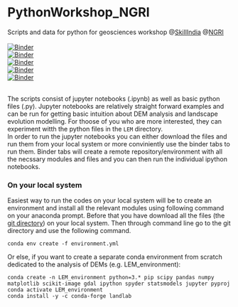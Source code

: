 # PythonWorkshop_NGRI
Scripts and data for python for geosciences workshop @[SkillIndia](https://www.skillindiadigital.gov.in/home) @[NGRI](https://www.ngri.res.in/) </br>
</br>
[![Binder](https://mybinder.org/badge_logo.svg)](https://mybinder.org/v2/gh/ramendra1990/PythonWorkshop_NGRI/main?labpath=.%2FDEM%2FGaussianHill%2FGaussian+Hill+and+DEM+analysis.ipynb)</br>
[![Binder](https://img.shields.io/badge/Gaussian%20Hill%20and%20DEM%20analysis-blue?style=plastic&logo=python&logoColor=green&color=brown)](https://mybinder.org/v2/gh/ramendra1990/PythonWorkshop_NGRI/main?labpath=.%2FDEM+%2FGaussianHill%2FGaussian+Hill+and+DEM+analysis.ipynb)</br>
[![Binder](https://img.shields.io/badge/Gaussian%20DEM%20flow%20analysis-blue?style=plastic&logo=python&logoColor=lime&color=blue)](https://mybinder.org/v2/gh/ramendra1990/PythonWorkshop_NGRI/main?labpath=.%2FDEM%2FGaussianHill%2FGaussian+Hill+-+FlowDirection+and+FlowAccumulation.ipynb)</br>
[![Binder](https://img.shields.io/badge/LEM%20Gaussian%20Hill-blue?style=plastic&logo=python&logoColor=greenyellow&color=darksalmon)](https://mybinder.org/v2/gh/ramendra1990/PythonWorkshop_NGRI/main?labpath=.%2FLEM%2FLEM+-+Gaussian+Hill.ipynb)</br>
[![Binder](https://img.shields.io/badge/LEM%20Baspa%20Valley-blue?style=plastic&logo=python&logoColor=darkslateblue&color=deepskyblue)](https://mybinder.org/v2/gh/ramendra1990/PythonWorkshop_NGRI/main?labpath=.%2FLEM%2FBaspa+-+Landlab+Modeling+from+a+DEM.ipynb)</br></br>

The scripts consist of jupyter notebooks (.ipynb) as well as basic python files (.py). Jupyter notebooks are relatively straight forward examples and can be run for getting basic intuition about DEM analysis and landscape evolution modelling. For thoose of you who are more interested, they can experiment witth the python files in the `LEM` directory. </br>
In order to run the jupyter notebooks you can either download the files and run them from your local system or more conviniently use the binder tabs to run them. Binder tabs will create a remote repository/environment with all the necssary modules and files and you can then run the individual ipython notebooks.

### On your local system
Easiest way to run the codes on your local system will be to create an environment and install all the relevant modules using following command on your anaconda prompt. Before that you have download all the files (the [git directory](https://github.com/ramendra1990/PythonWorkshop_NGRI.git)) on your local system. Then through command line go to the git directory and use the following command.
```
conda env create -f environment.yml
```
Or else, if you want to create a separate conda environment from scratch dedicated to the analysis of DEMs (e.g. LEM_environment):
```
conda create -n LEM_environment python=3.* pip scipy pandas numpy matplotlib scikit-image gdal ipython spyder statsmodels jupyter pyproj
conda activate LEM_environment
conda install -y -c conda-forge landlab
```



